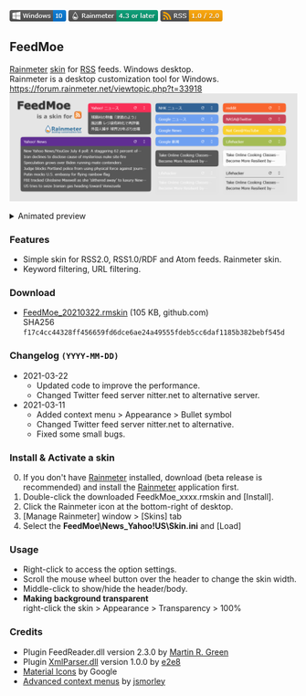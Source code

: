 <!-- https://guides.github.com/features/mastering-markdown/ -->
![](https://raw.githubusercontent.com/nek7u/FeedMoe/master/m/Badge-Windows.png) [![](https://raw.githubusercontent.com/nek7u/FeedMoe/master/m/Badge-Rainmeter.png)](https://www.rainmeter.net/) [![](https://raw.githubusercontent.com/nek7u/FeedMoe/master/m/Badge-RSS.png)](https://en.wikipedia.org/wiki/RSS)
<!--
![](https://raw.githubusercontent.com/nek7u/FeedMoe/master/m/badge-windows.svg) ![](https://raw.githubusercontent.com/nek7u/FeedMoe/master/m/badge-rainmeter.svg) ![](https://raw.githubusercontent.com/nek7u/FeedMoe/master/m/badge-rss.svg)
-->
<!--![](https://img.shields.io/github/v/release/nek7u/FeedMoe?style=flat&include_prereleases)  -->
<!-- ![](https://repository-images.githubusercontent.com/223094125/b5cc9980-be4f-11ea-9b89-9f58aa4e5eab) -->


## FeedMoe
[Rainmeter](http://www.rainmeter.net/) [skin](https://docs.rainmeter.net/manual/getting-started/#WhatIsASkin) for [RSS](https://en.wikipedia.org/wiki/RSS) feeds. Windows desktop.  
Rainmeter is a desktop customization tool for Windows.  
https://forum.rainmeter.net/viewtopic.php?t=33918
![](https://raw.githubusercontent.com/nek7u/FeedMoe/master/m/FeedMoe_preview.png)  

<details><summary>Animated preview</summary>

![](https://raw.githubusercontent.com/nek7u/FeedMoe/master/m/AnimatedPreview.gif)  

</details>

### Features
- Simple skin for RSS2.0, RSS1.0/RDF and Atom feeds. Rainmeter skin.
- Keyword filtering, URL filtering.
### Download
- [FeedMoe_20210322.rmskin](https://github.com/nek7u/FeedMoe/releases/download/2021-03-22/FeedMoe_20210322.rmskin) (105 KB, github.com)  
SHA256 `f17c4cc44328ff456659fd6dce6ae24a49555fdeb5cc6daf1185b382bebf545d`
### Changelog `(YYYY-MM-DD)`
* 2021-03-22  
  * Updated code to improve the performance.  
  * Changed Twitter feed server nitter.net to alternative server. 
* 2021-03-11
  * Added context menu > Appearance > Bullet symbol
  * Changed Twitter feed server nitter.net to alternative.
  * Fixed some small bugs.
### Install & Activate a skin
0. If you don't have [Rainmeter](http://www.rainmeter.net/) installed, download (beta release is recommended) and install the [Rainmeter](http://www.rainmeter.net/) application first.
1. Double-click the downloaded FeedkMoe_xxxx.rmskin and [Install].
2. Click the Rainmeter icon at the bottom-right of desktop.
3. [Manage Rainmeter] window > [Skins] tab
4. Select the **FeedMoe\News_Yahoo!US\Skin.ini** and [Load]
### Usage
- Right-click to access the option settings.
- Scroll the mouse wheel button over the header to change the skin width.
- Middle-click to show/hide the header/body.
- **Making background transparent**  
  right-click the skin > Appearance > Transparency > 100%
### Credits
- Plugin FeedReader.dll version 2.3.0 by [Martin R. Green](https://www.deviantart.com/limeycanuck)
- Plugin [XmlParser.dll](https://github.com/e2e8/rainmeter-xmlparser) version 1.0.0 by [e2e8](https://github.com/e2e8)
- [Material Icons](https://material.io/resources/icons/) by Google
- [Advanced context menus](https://forum.rainmeter.net/viewtopic.php?t=20050) by [jsmorley](https://github.com/jsmorley)

